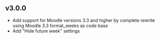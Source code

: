 v3.0.0
------
* Add support for Moodle versions 3.3 and higher by complete rewrite using Moodle 3.3 format_weeks as code base
* Add "Hide future week" settings